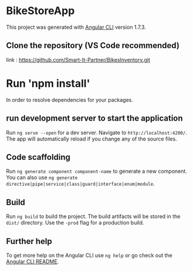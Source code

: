 # BikeStoreApp

This project was generated with [Angular CLI](https://github.com/angular/angular-cli) version 1.7.3.

## Clone the repository (VS Code recommended)

link : https://github.com/Smart-It-Partner/BikesInventory.git

# Run 'npm install'

In order to resolve dependencies for your packages.

## run development server to start the application

Run `ng serve --open` for a dev server. Navigate to `http://localhost:4200/`. The app will automatically reload if you change any of the source files.

## Code scaffolding

Run `ng generate component component-name` to generate a new component. You can also use `ng generate directive|pipe|service|class|guard|interface|enum|module`.

## Build

Run `ng build` to build the project. The build artifacts will be stored in the `dist/` directory. Use the `-prod` flag for a production build.

## Further help

To get more help on the Angular CLI use `ng help` or go check out the [Angular CLI README](https://github.com/angular/angular-cli/blob/master/README.md).
